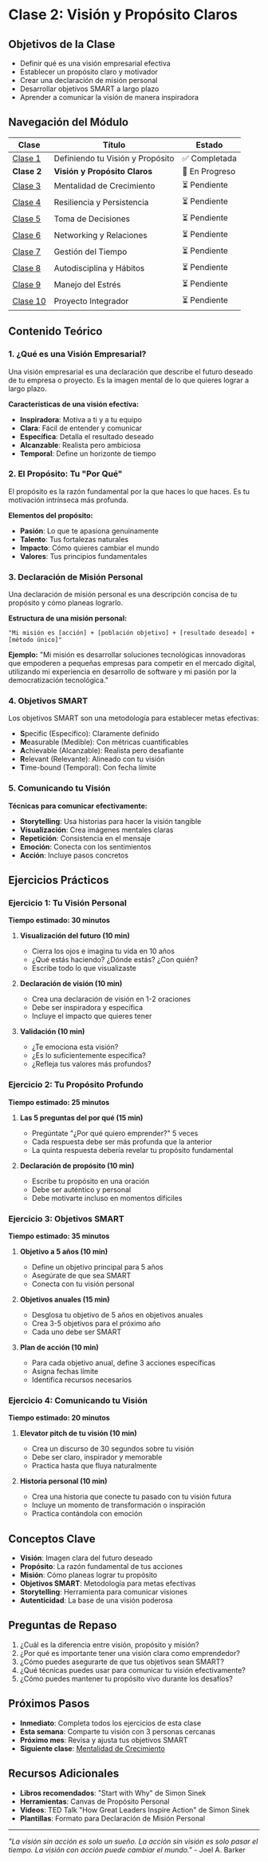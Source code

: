 # Clase 2: Visión y Propósito Claros

## Objetivos de la Clase
- Definir qué es una visión empresarial efectiva
- Establecer un propósito claro y motivador
- Crear una declaración de misión personal
- Desarrollar objetivos SMART a largo plazo
- Aprender a comunicar la visión de manera inspiradora

## Navegación del Módulo
| Clase | Título | Estado |
|-------|--------|--------|
| [Clase 1](../junior_1/clase_1_mentalidad_emprendedora.md) | Definiendo tu Visión y Propósito | ✅ Completada |
| **Clase 2** | **Visión y Propósito Claros** | 🔄 En Progreso |
| [Clase 3](../junior_1/clase_3_mentalidad_crecimiento.md) | Mentalidad de Crecimiento | ⏳ Pendiente |
| [Clase 4](../junior_1/clase_4_resiliencia_persistencia.md) | Resiliencia y Persistencia | ⏳ Pendiente |
| [Clase 5](../junior_1/clase_5_toma_decisiones.md) | Toma de Decisiones | ⏳ Pendiente |
| [Clase 6](../junior_1/clase_6_networking_relaciones.md) | Networking y Relaciones | ⏳ Pendiente |
| [Clase 7](../junior_1/clase_7_gestion_tiempo.md) | Gestión del Tiempo | ⏳ Pendiente |
| [Clase 8](../junior_1/clase_8_autodisciplina_habitos.md) | Autodisciplina y Hábitos | ⏳ Pendiente |
| [Clase 9](../junior_1/clase_9_manejo_estres.md) | Manejo del Estrés | ⏳ Pendiente |
| [Clase 10](../junior_1/clase_10_proyecto_integrador.md) | Proyecto Integrador | ⏳ Pendiente |

## Contenido Teórico

### 1. ¿Qué es una Visión Empresarial?

Una visión empresarial es una declaración que describe el futuro deseado de tu empresa o proyecto. Es la imagen mental de lo que quieres lograr a largo plazo.

**Características de una visión efectiva:**
- **Inspiradora**: Motiva a ti y a tu equipo
- **Clara**: Fácil de entender y comunicar
- **Específica**: Detalla el resultado deseado
- **Alcanzable**: Realista pero ambiciosa
- **Temporal**: Define un horizonte de tiempo

### 2. El Propósito: Tu "Por Qué"

El propósito es la razón fundamental por la que haces lo que haces. Es tu motivación intrínseca más profunda.

**Elementos del propósito:**
- **Pasión**: Lo que te apasiona genuinamente
- **Talento**: Tus fortalezas naturales
- **Impacto**: Cómo quieres cambiar el mundo
- **Valores**: Tus principios fundamentales

### 3. Declaración de Misión Personal

Una declaración de misión personal es una descripción concisa de tu propósito y cómo planeas lograrlo.

**Estructura de una misión personal:**
```
"Mi misión es [acción] + [población objetivo] + [resultado deseado] + [método único]"
```

**Ejemplo:**
"Mi misión es desarrollar soluciones tecnológicas innovadoras que empoderen a pequeñas empresas para competir en el mercado digital, utilizando mi experiencia en desarrollo de software y mi pasión por la democratización tecnológica."

### 4. Objetivos SMART

Los objetivos SMART son una metodología para establecer metas efectivas:

- **S**pecific (Específico): Claramente definido
- **M**easurable (Medible): Con métricas cuantificables
- **A**chievable (Alcanzable): Realista pero desafiante
- **R**elevant (Relevante): Alineado con tu visión
- **T**ime-bound (Temporal): Con fecha límite

### 5. Comunicando tu Visión

**Técnicas para comunicar efectivamente:**
- **Storytelling**: Usa historias para hacer la visión tangible
- **Visualización**: Crea imágenes mentales claras
- **Repetición**: Consistencia en el mensaje
- **Emoción**: Conecta con los sentimientos
- **Acción**: Incluye pasos concretos

## Ejercicios Prácticos

### Ejercicio 1: Tu Visión Personal
**Tiempo estimado: 30 minutos**

1. **Visualización del futuro (10 min)**
   - Cierra los ojos e imagina tu vida en 10 años
   - ¿Qué estás haciendo? ¿Dónde estás? ¿Con quién?
   - Escribe todo lo que visualizaste

2. **Declaración de visión (10 min)**
   - Crea una declaración de visión en 1-2 oraciones
   - Debe ser inspiradora y específica
   - Incluye el impacto que quieres tener

3. **Validación (10 min)**
   - ¿Te emociona esta visión?
   - ¿Es lo suficientemente específica?
   - ¿Refleja tus valores más profundos?

### Ejercicio 2: Tu Propósito Profundo
**Tiempo estimado: 25 minutos**

1. **Las 5 preguntas del por qué (15 min)**
   - Pregúntate "¿Por qué quiero emprender?" 5 veces
   - Cada respuesta debe ser más profunda que la anterior
   - La quinta respuesta debería revelar tu propósito fundamental

2. **Declaración de propósito (10 min)**
   - Escribe tu propósito en una oración
   - Debe ser auténtico y personal
   - Debe motivarte incluso en momentos difíciles

### Ejercicio 3: Objetivos SMART
**Tiempo estimado: 35 minutos**

1. **Objetivo a 5 años (10 min)**
   - Define un objetivo principal para 5 años
   - Asegúrate de que sea SMART
   - Conecta con tu visión personal

2. **Objetivos anuales (15 min)**
   - Desglosa tu objetivo de 5 años en objetivos anuales
   - Crea 3-5 objetivos para el próximo año
   - Cada uno debe ser SMART

3. **Plan de acción (10 min)**
   - Para cada objetivo anual, define 3 acciones específicas
   - Asigna fechas límite
   - Identifica recursos necesarios

### Ejercicio 4: Comunicando tu Visión
**Tiempo estimado: 20 minutos**

1. **Elevator pitch de tu visión (10 min)**
   - Crea un discurso de 30 segundos sobre tu visión
   - Debe ser claro, inspirador y memorable
   - Practica hasta que fluya naturalmente

2. **Historia personal (10 min)**
   - Crea una historia que conecte tu pasado con tu visión futura
   - Incluye un momento de transformación o inspiración
   - Practica contándola con emoción

## Conceptos Clave

- **Visión**: Imagen clara del futuro deseado
- **Propósito**: La razón fundamental de tus acciones
- **Misión**: Cómo planeas lograr tu propósito
- **Objetivos SMART**: Metodología para metas efectivas
- **Storytelling**: Herramienta para comunicar visiones
- **Autenticidad**: La base de una visión poderosa

## Preguntas de Repaso

1. ¿Cuál es la diferencia entre visión, propósito y misión?
2. ¿Por qué es importante tener una visión clara como emprendedor?
3. ¿Cómo puedes asegurarte de que tus objetivos sean SMART?
4. ¿Qué técnicas puedes usar para comunicar tu visión efectivamente?
5. ¿Cómo puedes mantener tu propósito vivo durante los desafíos?

## Próximos Pasos

- **Inmediato**: Completa todos los ejercicios de esta clase
- **Esta semana**: Comparte tu visión con 3 personas cercanas
- **Próximo mes**: Revisa y ajusta tus objetivos SMART
- **Siguiente clase**: [Mentalidad de Crecimiento](../junior_1/clase_3_mentalidad_crecimiento.md)

## Recursos Adicionales

- **Libros recomendados**: "Start with Why" de Simon Sinek
- **Herramientas**: Canvas de Propósito Personal
- **Videos**: TED Talk "How Great Leaders Inspire Action" de Simon Sinek
- **Plantillas**: Formato para Declaración de Misión Personal

---

*"La visión sin acción es solo un sueño. La acción sin visión es solo pasar el tiempo. La visión con acción puede cambiar el mundo."* - Joel A. Barker
